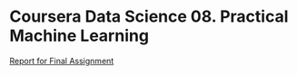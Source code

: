 # Coursera Data Science 08. Practical Machine Learning

[Report for Final Assignment](https://atomasovszky.github.io/cds-08-practical-machine-learning/)